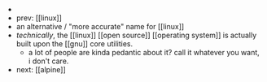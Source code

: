 -
- prev: [[linux]]
- an alternative / "more accurate" name for [[linux]]
- *technically*, the [[linux]] [[open source]] [[operating system]] is actually built upon the [[gnu]] core utilities.
	- a lot of people are kinda pedantic about it? call it whatever you want, i don't care.
- next: [[alpine]]